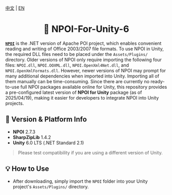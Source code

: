 [中文](./README.md) | [EN](./README.en.md)

<div align="center">
<h1>🍦 NPOI-For-Unity-6</h1>
</div>

**[`NPOI`](https://github.com/nissl-lab/npoi)** is the .NET version of Apache POI project, which enables convenient reading and writing of Office 2003/2007 file formats. To use NPOI in Unity, the required DLL files need to be placed under the `Assets/Plugins/` directory. Older versions of NPOI only require importing the following four files: `NPOI.dll`, `NPOI.OOXML.dll`, `NPOI.OpenXml4Net.dll`, and `NPOI.OpenXmlFormats.dll`. However, newer versions of NPOI may prompt for many additional dependencies when imported into Unity. Importing all of them manually can be time-consuming. Since there are currently no ready-to-use full NPOI packages available online for Unity, this repository provides a pre-configured latest version of **NPOI for Unity** package (as of 2025/04/19), making it easier for developers to integrate NPOI into Unity projects.

## 📌 Version & Platform Info

- **NPOI** 2.7.3  
- **SharpZipLib** 1.4.2  
- **Unity** 6.0 LTS (.NET Standard 2.1)

> Please test compatibility if you are using a different version of Unity.

## 💡 How to Use

- After downloading, simply import the `NPOI` folder into your Unity project's `Assets/Plugins/` directory.
